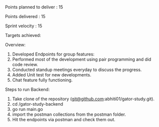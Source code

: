 Points planned to deliver : 15

Points delivered : 15

Sprint velocity : 15

Targets achieved:

Overview:

1. Developed Endpoints for group features:
2. Performed most of the development using pair programming and did code review.
3. Conducted standup meetings everyday to discuss the progress.
4. Added Unit test for new developments.
5. Chat feature fully functioning.

Steps to run Backend:

1. Take clone of the repository (git@github.com:abhiti01/gator-study.git).
2. cd /gator-study-backend
3. go run main.go
4. import the postman collections from the postman folder.
5. Hit the endpoints via postman and check them out.
